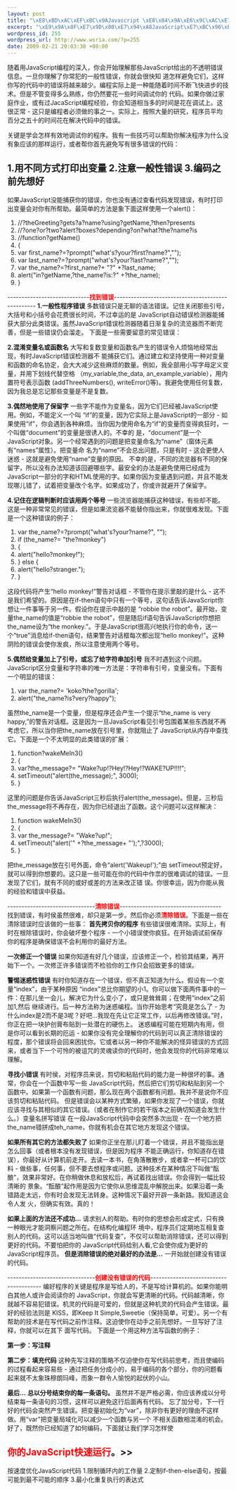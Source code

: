 ```yaml
--- 
layout: post
title: "\xE8\xBD\xAC\xEF\xBC\x9AJavascript \xE8\x84\x9A\xE6\x9C\xAC\xE7\x9A\x84\xE8\xB0\x83\xE8\xAF\x95\xE7\xBB\x8F\xE9\xAA\x8C"
excerpt: "\xE9\x9A\x8F\xE7\x9D\x80\xE7\x94\xA8JavaScript\xE7\xBC\x96\xE7\xA8\x8B\xE7\x9A\x84\xE6\xB7\xB1\xE5\x85\xA5\xEF\xBC\x8C\xE4\xBD\xA0\xE4\xBC\x9A\xE5\xBC\x80\xE5\xA7\x8B\xE7\x90\x86\xE8\xA7\xA3\xE9\x82\xA3\xE4\xBA\x9BJavaScript\xE7\xBB\x99\xE5\x87\xBA\xE7\x9A\x84\xE4\xB8\x8D\xE9\x80\x8F\xE6\x98\x8E\xE9\x94\x99\xE8\xAF\xAF\xE4\xBF\xA1\xE6\x81\xAF\xE3\x80\x82\xE4\xB8\x80\xE6\x97\xA6\xE4\xBD\xA0\xE7\x90\x86\xE8\xA7\xA3\xE4\xBA\x86\xE4\xBD\xA0\xE5\xB8\xB8\xE7\x8A\xAF\xE7\x9A\x84\xE4\xB8\x80\xE8\x88\xAC\xE6\x80\xA7\xE9\x94\x99\xE8\xAF\xAF\xEF\xBC\x8C\xE4\xBD\xA0\xE5\xB0\xB1\xE4\xBC\x9A\xE5\xBE\x88\xE5\xBF\xAB\xE7\x9F\xA5\xE9\x81\x93\xE6\x80\x8E\xE6\xA0\xB7\xE9\x81\xBF\xE5\x85\x8D\xE5\xAE\x83\xE4\xBB\xAC\xEF\xBC\x8C\xE8\xBF\x99\xE6\xA0\xB7\xE4\xBD\xA0\xE5\x86\x99\xE7\x9A\x84\xE4\xBB\xA3\xE7\xA0\x81\xE4\xB8\xAD\xE7\x9A\x84\xE9\x94\x99\xE8\xAF\xAF\xE5\xB0\x86\xE8\xB6\x8A\xE6\x9D\xA5\xE8\xB6\x8A\xE5\xB0\x91\xE3\x80\x82\xE7\xBC\x96\xE7\xA8\x8B\xE5\xAE\x9E\xE9\x99\x85\xE4\xB8\x8A\xE6\x98\xAF\xE4\xB8\x80\xE7\xA7\x8D\xE8\x83\xBD\xE9\x9A\x8F\xE7\x9D\x80\xE6\x97\xB6\xE9\x97\xB4\xE4\xB8\x8D\xE6\x96\xAD\xE9\xA3\x9E\xE5\xBF\xAB\xE8\xBF\x9B\xE6\xAD\xA5\xE7\x9A\x84\xE6\x8A\x80\xE6\x9C\xAF\xE3\x80\x82\xE4\xBD\x86\xE6\x98\xAF\xE4\xB8\x8D\xE7\xAE\xA1\xE5\x8F\x98\xE5\xBE\x97\xE5\xA4\x9A\xE4\xB9\x88\xE7\x86\x9F\xE7\xBB\x83\xEF\xBC\x8C\xE4\xBD\xA0\xE4\xBB\x8D\xE7\x84\xB6\xE8\xA6\x81\xE8\x8A\xB1\xE4\xB8\x80\xE4\xBA\x9B\xE6\x97\xB6\xE9\x97\xB4\xE8\xB0\x83\xE8\xAF\x95\xE4\xBD\xA0\xE7\x9A\x84\xE4\xBB\xA3\xE7\xA0\x81\xE3\x80\x82\xE5\xA6\x82\xE6\x9E\x9C\xE4\xBD\xA0\xE5\x81\x9A\xE8\xBF\x87\xE5\xAE\xB6\xE5\xBA\xAD\xE4\xBD\x9C\xE4\xB8\x9A\xEF\xBC\x8C\xE6\x88\x96\xE6\x9C\x89\xE8\xBF\x87JacaScript\xE7\xBC\x96\xE7\xA8\x8B\xE7\xBB\x8F\xE9\xAA\x8C\xEF\xBC\x8C\xE4\xBD\xA0\xE4\xBC\x9A\xE7\x9F\xA5\xE9\x81\x93\xE7\x9B\xB8\xE5\xBD\x93\xE5\xA4\x9A\xE7\x9A\x84\xE6\x97\xB6\xE9\x97\xB4\xE6\x98\xAF\xE8\x8A\xB1\xE5\x9C\xA8\xE8\xB0\x83\xE8\xAF\x95\xE4\xB8\x8A\xE3\x80\x82\xE8\xBF\x99\xE5\xBE\x88\xE6\xAD\xA3\xE5\xB8\xB8 - \xE8\xBF\x99\xE5\x8F\xAA\xE6\x98\xAF\xE7\xBC\x96\xE7\xA8\x8B\xE8\x80\x85\xE5\xBF\x85\xE9\xA1\xBB\xE5\x81\x9A\xE7\x9A\x84\xE4\xBA\x8B\xE4\xB9\x8B\xE4\xB8\x80\xE3\x80\x82\xE5\xAE\x9E\xE9\x99\x85\xE4\xB8\x8A\xEF\xBC\x8C\xE6\x8C\x89\xE7\x85\xA7\xE5\xA4\xA7\xE9\x87\x8F\xE7\x9A\x84\xE7\xA0\x94\xE7\xA9\xB6\xEF\xBC\x8C\xE7\xA8\x8B\xE5\xBA\x8F\xE5\x91\x98\xE5\xB9\xB3\xE5\x9D\x87\xE7\x99\xBE\xE5\x88\x86\xE4\xB9\x8B\xE4\xBA\x94\xE5\x8D\x81\xE7\x9A\x84\xE6\x97\xB6\xE9\x97\xB4\xE8\x8A\xB1\xE5\x9C\xA8\xE8\xA7\xA3\xE5\x86\xB3\xE4\xBB\xA3\xE7\xA0\x81\xE4\xB8\xAD\xE7\x9A\x84\xE9\x94\x99\xE8\xAF\xAF\xE3\x80\x82"
wordpress_id: 255
wordpress_url: http://www.wsria.com/?p=255
date: 2009-02-21 20:03:38 +08:00
---
```

随着用JavaScript编程的深入，你会开始理解那些JavaScript给出的不透明错误信息。一旦你理解了你常犯的一般性错误，你就会很快知 道怎样避免它们，这样你写的代码中的错误将越来越少。编程实际上是一种能随着时间不断飞快进步的技术。但是不管变得多么熟练，你仍然要花一些时间调试你的 代码。如果你做过家庭作业，或有过JacaScript编程经验，你会知道相当多的时间是花在调试上。这很正常 - 这只是编程者必须做的事之一。实际上，按照大量的研究，程序员平均百分之五十的时间花在解决代码中的错误。

关键是学会怎样有效地调试你的程序。我有一些技巧可以帮助你解决程序为什么没有象应该的那样运行，或者帮你首先避免写有很多错误的代码：

1.用不同方式打印出变量
2.注意一般性错误
3.编码之前先想好
--------------------------------------------------------------------------------
如果JavaScript没能捕获你的错误，你也没有通过查看代码发现错误，有时打印出变量会对你有所帮助。最简单的方法是象下面这样使用一个alert()：

<!--more-->
<div class="highlighter">
<ol class="highlighter-c">
	<li><span> </span><span class="comment">//?theGreeting?gets?a?name?using?getName,?then?presents</span></li>
	<li class="alt"><span> </span><span class="comment">//?one?or?two?alert?boxes?depending?on?what?the?name?is</span></li>
	<li><span> </span><span class="comment">//function?getName()</span></li>
	<li class="alt"><span> {</span></li>
	<li><span> </span><span class="keyword">var</span><span> first_name?=?prompt(</span><span class="string">"what's?your?first?name?"</span><span>,</span><span class="string">""</span><span>);</span></li>
	<li class="alt"><span> </span><span class="keyword">var</span><span> last_name?=?prompt(</span><span class="string">"what's?your?last?name?"</span><span>,</span><span class="string">""</span><span>);</span></li>
	<li><span> </span><span class="keyword">var</span><span> the_name?=?first_name?+ </span><span class="string">"?"</span><span> +?last_name;</span></li>
	<li class="alt"><span> alert(</span><span class="string">"in?getName,?the_name?is:?"</span><span> +?the_name);</span></li>
	<li><span> }</span></li>
</ol>
</div>
-----------------------------<span style="color: #ff0000;"><strong>找到错误</strong></span>--------------------------------------------------
<strong>1.一般性程序错误 </strong>
多数错误只是无聊的语法错误。记住关闭那些引号，大括号和小括号会花费很长时间，不过幸运的是 JavaScript自动错误检测器能捕获大部分此类错误。虽然JavaScript错误检测器随着日渐复杂的流览器而不断完善，但是一些错误仍会溜走。 下面是一些需要留意的常见错误：

<strong>2.混淆变量名或函数名</strong>
大写和复数变量和函数名产生的错误令人烦恼地经常出现，有时JavaScript错误检测器不 能捕获它们。通过建立和坚持使用一种对变量和函数的命名协定，会大大减少这些麻烦的数量。例如，我全部用小写字母定义变量，并用下划线代替空格 （my_variable,the_data, an_example_variable），用内置符号表示函数 (addThreeNumbers(), writeError()等)。我避免使用任何复数，因为我总是忘记那些变量是不是复数。

<strong>3.偶然地使用了保留字</strong>
一些字不能作为变量名，因为它们已经被JavaScript使用。例如，不能定义一个叫 “if”的变量，因为它实际上是JavaScript的一部分 - 如果使用“if”，你会遇到各种麻烦。当你因为使用命名为“if”的变量而变得疯狂时，一个叫做“document”的变量是很诱人的。不幸的 是，“document”是一个JavaScript对象。另一个经常遇到的问题是把变量命名为“name”（窗体元素有“names”属性）。把变量命 名为“name”不会总出问题，只是有时 - 这会更使人迷惑 - 这就是避免使用“name”变量的原因。
不幸的是，不同的流览器有不同的保留字，所以没有办法知道该回避哪些字。最安全的办法是避免使用已经成为JavaScript一部分的字和HTML使用的字。如果你因为变量遇到问题，并且不能发现哪儿错了，试着把变量改个名字。如果成功了，你或许就避开了保留字。

<strong>4.记住在逻辑判断时应该用两个等号</strong>
一些流览器能捕获这种错误，有些却不能。这是一种非常常见的错误，但是如果流览器不能替你指出来，你就很难发现。下面是一个这种错误的例子：
<div class="highlighter">
<ol class="highlighter-c">
	<li><span> </span><span class="keyword">var</span><span> the_name?=?prompt(</span><span class="string">"what's?your?name?"</span><span>, </span><span class="string">""</span><span>);</span></li>
	<li class="alt"><span> </span><span class="keyword">if</span><span> (the_name?= </span><span class="string">"the?monkey"</span><span>)</span></li>
	<li><span> {</span></li>
	<li class="alt"><span> alert(</span><span class="string">"hello?monkey!"</span><span>);</span></li>
	<li><span> } </span><span class="keyword">else</span><span> {</span></li>
	<li class="alt"><span> alert(</span><span class="string">"hello?stranger."</span><span>);</span></li>
	<li><span> }</span></li>
</ol>
</div>
这段代码将产生“hello monkey!”警告对话框 - 不管你在提示里敲的是什么 - 这不是我们希望的。原因是在if-then语句中只有一个等号，这句话告诉JavaScript你想让一件事等于另一件。假设你在提示中敲的是 “robbie the robot”。最开始，变量the_name的值是“robbie the robot”，但是随后if语句告诉JavaScript你想把the_name设为“the monkey.”。于是JavaScript很高兴地执行你的命令，送一个“true”消息给if-then语句，结果警告对话框每次都出现“hello monkey!”。这种阴险的错误会使你发疯，所以注意使用两个等号。

<strong>5.偶然给变量加上了引号，或忘了给字符串加引号</strong>
我不时遇到这个问题。JavaScript区分变量和字符串的唯一方法是：字符串有引号，变量没有。下面有一个明显的错误：
<div class="highlighter">
<ol class="highlighter-c">
	<li><span> </span><span class="keyword">var</span><span> the_name?= </span><span class="string">'koko?the?gorilla'</span><span>;</span></li>
	<li class="alt"><span> alert(</span><span class="string">"the_name?is?very?happy"</span><span>);</span></li>
</ol>
</div>
虽然the_name是一个变量，但是程序还会产生一个提示“the_name is very happy,”的警告对话框。这是因为一旦JavaScript看见引号包围着某些东西就不再考虑它，所以当你把the_name放在引号里，你就阻止了 JavaScript从内存中查找它。下面是一个不太明显的此类错误的扩展：
<div class="highlighter">
<ol class="highlighter-j">
	<li><span> function?wakeMeIn3()</span></li>
	<li class="alt"><span> {</span></li>
	<li><span> var?the_message?= </span><span class="string">"Wake?up!?Hey!?Hey!?WAKE?UP!!!!"</span><span>;</span></li>
	<li class="alt"><span> setTimeout(</span><span class="string">"alert(the_message);"</span><span>, </span><span class="number">3000</span><span>);</span></li>
	<li><span> }</span></li>
</ol>
</div>
这里的问题是你告诉JavaScript三秒后执行alert(the_message)。但是，三秒后the_message将不再存在，因为你已经退出了函数。这个问题可以这样解决：
<div class="highlighter">
<ol class="highlighter-c">
	<li><span> </span><span class="keyword">function</span><span> wakeMeIn3()</span></li>
	<li class="alt"><span> {</span></li>
	<li><span> </span><span class="keyword">var</span><span> the_message?= </span><span class="string">"Wake?up!"</span><span>;</span></li>
	<li class="alt"><span> setTimeout(</span><span class="string">"alert('"</span><span> +?the_message+ </span><span class="string">"');"</span><span>,?3000);</span></li>
	<li><span> }</span></li>
</ol>
</div>
把the_message放在引号外面，命令“alert('Wakeup!');”由 setTimeout预定好，就可以得到你想要的。这只是一些可能在你的代码中作祟的很难调试的错误。一旦发现了它们，就有不同的或好或差的方法来改正错 误。你很幸运，因为你能从我的经验和错误中获益。

-------------------------------<span style="color: #ff0000;"><strong>清除错误</strong></span>------------------------------------
找到错误，有时侯虽然很难，却只是第一步。然后你必须<span style="color: #ff0000;"><strong>清除错误</strong></span>。下面是一些在清除错误时应该做的一些事：
<strong>
首先拷贝你的程序</strong>
有些错误很难清除。实际上，有时在根除错误时，你会破坏整个程序 - 一个小错误使你疯狂。在开始调试前保存你的程序是确保错误不会利用你的最好方法。

<strong>一次修正一个错误</strong>
如果你知道有好几个错误，应该修正一个，检验其结果，再开始下一个。一次修正许多错误而不检验你的工作只会招致更多的错误。

<strong>警惕迷惑性错误</strong>
有时你知道存在一个错误，但不真正知道为什么。假设有一个变量“index”，由于某种原因 “index”总比你期望的小1。你可以做下面两件事中的一件：在那儿坐一会儿，解决它为什么变小了，或只是耸耸肩；在使用“index”之前加1,然后 继续进行。后一种方法称为迷惑编程。当你开始思考“究竟是怎么了 - 为什么index是2而不是3呢？好吧...我现在先让它正常工作，以后再修改错误。”时，你正在把一块护创膏布贴到一处潜在的硬伤上。
迷惑编程可能在短期内有用，但是你可以看到长期的厄运 - 如果你没有完全理解你的代码到可以真正清除错误的程度，那个错误将会回来困扰你。它或者以另一种你不能解决的怪异错误的方式回来，或者当下一个可怜的被诅咒的灵魂读你的代码时，他会发现你的代码非常难以理解。

<strong>寻找小错误</strong>
有时侯，对程序员来说，剪切和粘贴代码的能力是一种很坏的事。通常，你会在一个函数中写一些 JavaScript代码，然后把它们剪切和粘贴到另一个函数中。如果第一个函数有问题，那么现在两个函数都有问题。我并不是说你不应该剪切和粘贴代码。 但是错误会以某种方式繁殖，如果你发现了一个错误，你就应该寻找与其相似的其它错误。（或者在制作它的若干版本之前确切知道会发生什么。）变量名拼写错误 在一段JavaScript代码中会突然多次出现 - 在一个地方把the_name错拼成teh_name，你就有机会在其它地方发现这个错误。

<strong>如果所有其它的方法都失败了</strong>
如果你正坐在那儿盯着一个错误，并且不能指出是怎么回事（或者根本没有发现错误，但是因为程序 不能正确运行，你知道存在错误），你最好从计算机前走开。去读一本书，在角落散散步，或者拿一杯可口的饮料 - 做些事，任何事，但不要去想程序或问题。这种技术在某种情况下叫做“酝酿”，效果非常好。在你稍做休息和放松后，再试着找出错误。你会得到一幅比较清晰的 景象。“酝酿”起作用是因为它使你从思维混乱中解脱出来。如果沿着一条错路走太远，你有时会发现无法转身。这种情况下最好开辟一条新路。我知道这会令人发 火，但确实有效。真的！

<strong>如果上面的方法还不成功...</strong>
请求别人的帮助。有时你的思想会形成定式，只有换一种眼光才能洞察问题之所在。在结构化编程环 境中，程序员们定期地互相复查别人的代码。这可以适当地叫做“代码复查”，不仅可以帮助消除错误，还可以得到更好的代码。不要怕把你的 JavaScript代码给别人看,它会使你成为更好的JavaScript程序员。
<strong>
但是消除错误的绝对最好的办法是...</strong>
一开始就创建没有错误的代码。

-------------------------------<span style="color: #ff0000;"><strong>创建没有错误的代码</strong></span>---------------------------------------
编好程序的关键是程序是写给人的，不是写给计算机的。如果你能明白其他人或许会阅读你的 JavaScript，你就会写更清晰的代码。代码越清晰，你就越不容易犯错误。机灵的代码是可爱的，但就是这种机灵的代码会产生错误。最好的经验法则是 KISS，即Keep It Simple,Sweetie（保持简单，可爱）。另一个有帮助的技术是在写代码之前作注释。这迫使你在动手之前先想好。一旦写好了注释，你就可以在其下 面写代码。
下面是一个用这种方法写函数的例子：

<strong>第一步：写注释</strong>

<strong>第二步：填充代码</strong>
这种先写注释的策略不仅迫使你在写代码前思考，而且使编码的过程看起来容易些 - 通过把任务分成小的，易于编码的各个部分，你的问题看起来就不太象珠穆朗玛峰，而象一群令人愉悦的起伏的小山。

<strong>最后...</strong> <strong>总以分号结束你的每一条语句。</strong>
虽然并不是严格必需，你应该养成以分号结束每一条语句的习惯，这样可以避免这行后面再有代码。 忘了加分号，下一行好的代码会突然产生错误。把变量初始化为“var”，除非你有更好的理由不这样做。用“var”把变量局域化可以减少一个函数与另一个 不相关函数相混淆的机会。
好了，既然你已经知道了如何编码，下面就让我们学习怎样使

<strong><span style="color: #ff0000;">你的JavaScript快速运行</span>。&gt;&gt;</strong>
---------------------------------------------------------
按速度优化JavaScript代码
1.限制循环内的工作量
2.定制if-then-else语句，按最可能到最不可能的顺序
3.最小化重复执行的表达式
